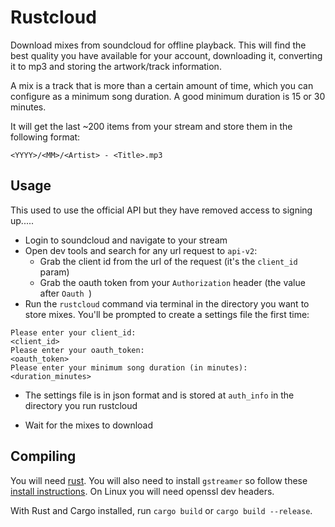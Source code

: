 # Rustcloud

Download mixes from soundcloud for offline playback.  This will find the best quality you have available for your account, downloading it, converting it to mp3 and storing the artwork/track information.

A mix is a track that is more than a certain amount of time, which you can configure as a minimum song duration. A good minimum duration is 15 or 30 minutes.

It will get the last ~200 items from your stream and store them in the following format:

```
<YYYY>/<MM>/<Artist> - <Title>.mp3
```

## Usage

This used to use the official API but they have removed access to signing up.....

* Login to soundcloud and navigate to your stream
* Open dev tools and search for any url request to `api-v2`:
    * Grab the client id from the url of the request (it's the `client_id` param)
    * Grab the oauth token from your `Authorization` header (the value after `Oauth `)
* Run the `rustcloud` command via terminal in the directory you want to store mixes. You'll be prompted to create a settings file the first time:

```
Please enter your client_id:
<client_id>
Please enter your oauth_token:
<oauth_token>
Please enter your minimum song duration (in minutes):
<duration_minutes>
```

* The settings file is in json format and is stored at `auth_info` in the directory you run rustcloud

* Wait for the mixes to download

## Compiling

You will need [rust](https://www.rust-lang.org).  You will also need to install `gstreamer` so follow these [install instructions](https://docs.rs/gstreamer/latest/gstreamer/#installation). On Linux you will need openssl dev headers.

With Rust and Cargo installed, run `cargo build` or `cargo build --release`.
